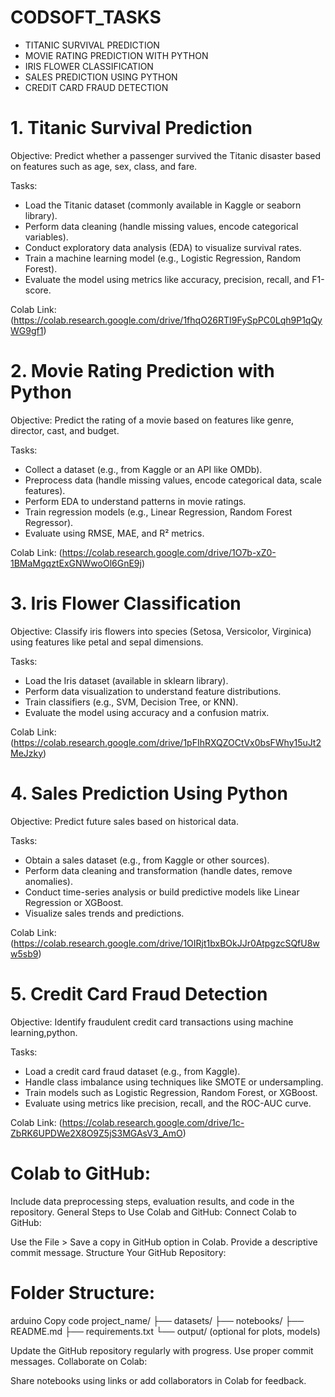# CODSOFT_TASKS

- TITANIC SURVIVAL PREDICTION
- MOVIE RATING PREDICTION WITH PYTHON
- IRIS FLOWER CLASSIFICATION
- SALES PREDICTION USING PYTHON
- CREDIT CARD FRAUD DETECTION

# 1. Titanic Survival Prediction

Objective:
     Predict whether a passenger survived the Titanic disaster based on features such as age, sex, class, and fare.

     
Tasks:
  - Load the Titanic dataset (commonly available in Kaggle or seaborn library).
  - Perform data cleaning (handle missing values, encode categorical variables).
  - Conduct exploratory data analysis (EDA) to visualize survival rates.
  - Train a machine learning model (e.g., Logistic Regression, Random Forest).
  - Evaluate the model using metrics like accuracy, precision, recall, and F1-score.

    
Colab Link:
    (https://colab.research.google.com/drive/1fhqO26RTI9FySpPC0Lqh9P1qQyWG9gf1)

# 2. Movie Rating Prediction with Python

Objective:
     Predict the rating of a movie based on features like genre, director, cast, and budget.

     
Tasks:
  - Collect a dataset (e.g., from Kaggle or an API like OMDb).
  - Preprocess data (handle missing values, encode categorical data, scale features).
  - Perform EDA to understand patterns in movie ratings.
  - Train regression models (e.g., Linear Regression, Random Forest Regressor).
  - Evaluate using RMSE, MAE, and R² metrics.

    
Colab Link:
    (https://colab.research.google.com/drive/1O7b-xZ0-1BMaMgqztExGNWwoOl6GnE9j)

# 3. Iris Flower Classification

Objective: 
    Classify iris flowers into species (Setosa, Versicolor, Virginica) using features like petal and sepal dimensions.

    
Tasks:
  - Load the Iris dataset (available in sklearn library).
  - Perform data visualization to understand feature distributions.
  - Train classifiers (e.g., SVM, Decision Tree, or KNN).
  - Evaluate the model using accuracy and a confusion matrix.

    
Colab Link:
   (https://colab.research.google.com/drive/1pFIhRXQZOCtVx0bsFWhy15uJt2MeJzky)

# 4. Sales Prediction Using Python

Objective:
    Predict future sales based on historical data.

    
Tasks:
   - Obtain a sales dataset (e.g., from Kaggle or other sources).
   - Perform data cleaning and transformation (handle dates, remove anomalies).
   - Conduct time-series analysis or build predictive models like Linear Regression or XGBoost.
   - Visualize sales trends and predictions.

     
Colab Link:
   (https://colab.research.google.com/drive/1OIRjt1bxBOkJJr0AtpgzcSQfU8ww5sb9)

# 5. Credit Card Fraud Detection

Objective:
    Identify fraudulent credit card transactions using machine learning,python.

    
Tasks:
  - Load a credit card fraud dataset (e.g., from Kaggle).
  - Handle class imbalance using techniques like SMOTE or undersampling.
  - Train models such as Logistic Regression, Random Forest, or XGBoost.
  - Evaluate using metrics like precision, recall, and the ROC-AUC curve.

    
Colab Link:
   (https://colab.research.google.com/drive/1c-ZbRK6UPDWe2X8O9Z5jS3MGAsV3_AmO)
    
# Colab to GitHub:
Include data preprocessing steps, evaluation results, and code in the repository.
General Steps to Use Colab and GitHub:
Connect Colab to GitHub:

Use the File > Save a copy in GitHub option in Colab.
Provide a descriptive commit message.
Structure Your GitHub Repository:

# Folder Structure:
arduino
Copy code
project_name/
├── datasets/
├── notebooks/
├── README.md
├── requirements.txt
└── output/ (optional for plots, models)

Update the GitHub repository regularly with progress.
Use proper commit messages.
Collaborate on Colab:

Share notebooks using links or add collaborators in Colab for feedback.
